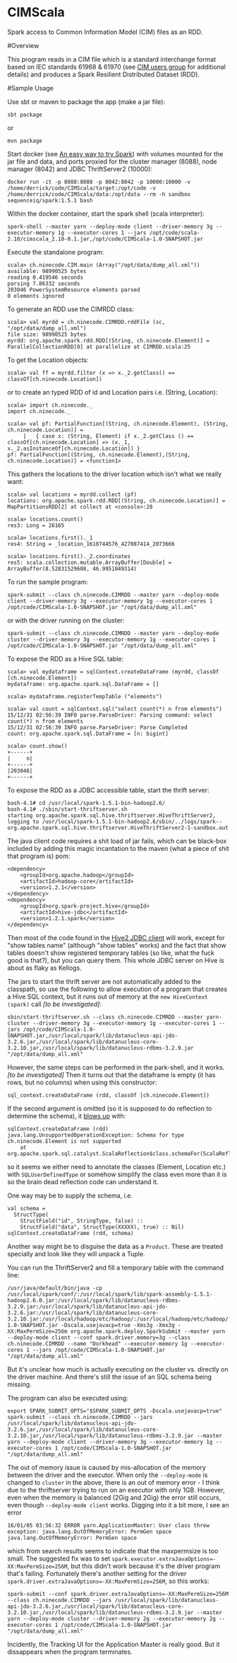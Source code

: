 CIMScala
======

Spark access to Common Information Model (CIM) files as an RDD.

#Overview

This program reads in a CIM file which is a 
standard interchange format based on IEC standards 61968 & 61970
(see [CIM users group](http://cimug.ucaiug.org/default.aspx) for additional details)
and produces a Spark Resilient Distributed Dataset (RDD).

#Sample Usage

Use sbt or maven to package the app (make a jar file):

    sbt package
or

    mvn package

Start docker (see [An easy way to try Spark](https://hub.docker.com/r/sequenceiq/spark/ "sequenceiq/spark"))
with volumes mounted for the jar file and data, and ports proxied for the
cluster manager (8088), node manager (8042) and JDBC ThriftServer2 (10000):

    docker run -it -p 8088:8088 -p 8042:8042 -p 10000:10000 -v /home/derrick/code/CIMScala/target:/opt/code -v /home/derrick/code/CIMScala/data:/opt/data --rm -h sandbox sequenceiq/spark:1.5.1 bash

Within the docker container, start the spark shell (scala interpreter):

    spark-shell --master yarn --deploy-mode client --driver-memory 3g --executor-memory 1g --executor-cores 1 --jars /opt/code/scala-2.10/cimscala_2.10-0.1.jar,/opt/code/CIMScala-1.0-SNAPSHOT.jar

Execute the standalone program:

	scala> ch.ninecode.CIM.main (Array("/opt/data/dump_all.xml")) 
	available: 98990525 bytes
	reading 0.419546 seconds
	parsing 7.86332 seconds
	203046 PowerSystemResource elements parsed
	0 elements ignored

To generate an RDD use the CIMRDD class:

    scala> val myrdd = ch.ninecode.CIMRDD.rddFile (sc, "/opt/data/dump_all.xml")
    file size: 98990525 bytes
    myrdd: org.apache.spark.rdd.RDD[(String, ch.ninecode.Element)] = ParallelCollectionRDD[0] at parallelize at CIMRDD.scala:25

To get the Location objects:

    scala> val ff = myrdd.filter (x => x._2.getClass() == classOf[ch.ninecode.Location])

or to create an typed RDD of id and Location pairs i.e. (String, Location):

    scala> import ch.ninecode._
    import ch.ninecode._
    
    scala> val pf: PartialFunction[(String, ch.ninecode.Element), (String, ch.ninecode.Location)] =
         |   { case x: (String, Element) if x._2.getClass () == classOf[ch.ninecode.Location] => (x._1, x._2.asInstanceOf[ch.ninecode.Location]) }
    pf: PartialFunction[(String, ch.ninecode.Element),(String, ch.ninecode.Location)] = <function1>

This gathers the locations to the driver location which isn't what we really want:

    scala> val locations = myrdd.collect (pf)
    locations: org.apache.spark.rdd.RDD[(String, ch.ninecode.Location)] = MapPartitionsRDD[2] at collect at <console>:28
    
    scala> locations.count()
    res3: Long = 26165

    scala> locations.first()._1
    res4: String = _location_1610744576_427087414_2073666

    scala> locations.first()._2.coordinates
    res5: scala.collection.mutable.ArrayBuffer[Double] = ArrayBuffer(8.52831529608, 46.9951049314)

To run the sample program:

    spark-submit --class ch.ninecode.CIMRDD --master yarn --deploy-mode client --driver-memory 3g --executor-memory 1g --executor-cores 1 /opt/code/CIMScala-1.0-SNAPSHOT.jar "/opt/data/dump_all.xml"
or with the driver running on the cluster:

    spark-submit --class ch.ninecode.CIMRDD --master yarn --deploy-mode cluster --driver-memory 3g --executor-memory 1g --executor-cores 1 /opt/code/CIMScala-1.0-SNAPSHOT.jar "/opt/data/dump_all.xml"

To expose the RDD as a Hive SQL table:

    scala> val mydataframe = sqlContext.createDataFrame (myrdd, classOf [ch.ninecode.Element])
    mydataframe: org.apache.spark.sql.DataFrame = []

    scala> mydataframe.registerTempTable ("elements")

    scala> val count = sqlContext.sql("select count(*) n from elements")
    15/12/31 02:56:39 INFO parse.ParseDriver: Parsing command: select count(*) n from elements
    15/12/31 02:56:39 INFO parse.ParseDriver: Parse Completed
    count: org.apache.spark.sql.DataFrame = [n: bigint]

    scala> count.show()
    +------+
    |     n|
    +------+
    |203046|
    +------+

To expose the RDD as a JDBC accessible table, start the thrift server:

    bash-4.1# cd /usr/local/spark-1.5.1-bin-hadoop2.6/
    bash-4.1# ./sbin/start-thriftserver.sh
    starting org.apache.spark.sql.hive.thriftserver.HiveThriftServer2, logging to /usr/local/spark-1.5.1-bin-hadoop2.6/sbin/../logs/spark--org.apache.spark.sql.hive.thriftserver.HiveThriftServer2-1-sandbox.out

The java client code requires a shit load of jar fails, which can be black-box included by adding this magic incantation to the maven (what a piece of shit that program is) pom:

    <dependency>
        <groupId>org.apache.hadoop</groupId>
        <artifactId>hadoop-core</artifactId>
        <version>1.2.1</version>
    </dependency>
    <dependency>
        <groupId>org.spark-project.hive</groupId>
        <artifactId>hive-jdbc</artifactId>
        <version>1.2.1.spark</version>
    </dependency>

Then most of the code found in the [Hive2 JDBC client](https://cwiki.apache.org/confluence/display/Hive/HiveServer2+Clients#HiveServer2Clients-JDBC) will work, except for "show tables name" (although "show tables" works) and the fact
that show tables doesn't show registered temporary tables (so like, what the fuck good is that?), but you can query them.
This whole JDBC server on Hive is about as flaky as Kellogs.

The jars to start the thrift server are not automatically added to the classpath,
so use the following to allow execution of a program that creates a Hive SQL context,
but it runs out of memory at the `new HiveContext (spark)` call _[to be investigated]_:

    sbin/start-thriftserver.sh --class ch.ninecode.CIMRDD --master yarn-cluster --driver-memory 3g --executor-memory 1g --executor-cores 1 --jars /opt/code/CIMScala-1.0-SNAPSHOT.jar,/usr/local/spark/lib/datanucleus-api-jdo-3.2.6.jar,/usr/local/spark/lib/datanucleus-core-3.2.10.jar,/usr/local/spark/lib/datanucleus-rdbms-3.2.9.jar "/opt/data/dump_all.xml"

However, the same steps can be performed in the park-shell, and it works. _[to be investigated]_
Then it turns out that the dataframe is empty (it has rows, but no columns) when using this constructor:

    sql_context.createDataFrame (rdd, classOf [ch.ninecode.Element])

If the second argument is omitted (so it is supposed to do reflection to determine the schema),
it [blows up](https://github.com/apache/spark/blob/master/sql/catalyst/src/main/scala/org/apache/spark/sql/catalyst/ScalaReflection.scala) with:

    sqlContext.createDataFrame (rdd)
    java.lang.UnsupportedOperationException: Schema for type ch.ninecode.Element is not supported
        at org.apache.spark.sql.catalyst.ScalaReflection$class.schemaFor(ScalaReflection.scala:153)

so it seems we either need to annotate the classes (Element, Location etc.) with `SQLUserDefinedType`
or somehow simplify the class even more than it is so the brain dead reflection code can understand it.

One way may be to supply the schema, i.e.

    val schema =
      StructType(
        StructField("id", StringType, false) ::
        StructField("data", StructType(XXXXX), true) :: Nil)
    sqlContext.createDataFrame (rdd, schema)

Another way might be to disguise the data as a `Product`. These are treated specially and look like they will unpack a Tuple.

You can run the ThriftServer2 and fill a temporary table with the command line:

    /usr/java/default/bin/java -cp /usr/local/spark/conf/:/usr/local/spark/lib/spark-assembly-1.5.1-hadoop2.6.0.jar:/usr/local/spark/lib/datanucleus-rdbms-3.2.9.jar:/usr/local/spark/lib/datanucleus-api-jdo-3.2.6.jar:/usr/local/spark/lib/datanucleus-core-3.2.10.jar:/usr/local/hadoop/etc/hadoop/:/usr/local/hadoop/etc/hadoop/:/opt/code/CIMScala-1.0-SNAPSHOT.jar -Dscala.usejavacp=true -Xms3g -Xmx3g -XX:MaxPermSize=256m org.apache.spark.deploy.SparkSubmit --master yarn --deploy-mode client --conf spark.driver.memory=3g --class ch.ninecode.CIMRDD --name "Dorkhead" --executor-memory 1g --executor-cores 1 --jars /opt/code/CIMScala-1.0-SNAPSHOT.jar "/opt/data/dump_all.xml"

But it's unclear how much is actually executing on the cluster vs. directly on the driver machine.
And there's still the issue of an SQL schema being missing.

The program can also be executed using:

    export SPARK_SUBMIT_OPTS="$SPARK_SUBMIT_OPTS -Dscala.usejavacp=true"
    spark-submit --class ch.ninecode.CIMRDD --jars /usr/local/spark/lib/datanucleus-api-jdo-3.2.6.jar,/usr/local/spark/lib/datanucleus-core-3.2.10.jar,/usr/local/spark/lib/datanucleus-rdbms-3.2.9.jar --master yarn --deploy-mode client --driver-memory 3g --executor-memory 1g --executor-cores 1 /opt/code/CIMScala-1.0-SNAPSHOT.jar "/opt/data/dump_all.xml"

The out of memory issue is caused by mis-allocation of the memory between the driver and the executor.
When only the `--deploy-mode` is changed to `cluster` in the above, there is an out of memory error - I think due to
the thriftserver trying to run on an executor with only 1GB. However, even when the memory is balanced (2Gig and 2Gig)
the error still occurs, even though `--deploy-mode client` works. Digging into it a bit more, I see an error

    16/01/05 03:56:32 ERROR yarn.ApplicationMaster: User class threw exception: java.lang.OutOfMemoryError: PermGen space
    java.lang.OutOfMemoryError: PermGen space

which from search results seems to indicate that the maxpermsize is too small.
The suggested fix was to set `spark.executor.extraJavaOptions=-XX:MaxPermSize=256M`,
but this didn't work because it's the driver program that's failing.
Fortunately there's another setting for the driver `spark.driver.extraJavaOptions=-XX:MaxPermSize=256M`, so this works:

    spark-submit --conf spark.driver.extraJavaOptions=-XX:MaxPermSize=256M --class ch.ninecode.CIMRDD --jars /usr/local/spark/lib/datanucleus-api-jdo-3.2.6.jar,/usr/local/spark/lib/datanucleus-core-3.2.10.jar,/usr/local/spark/lib/datanucleus-rdbms-3.2.9.jar --master yarn --deploy-mode cluster --driver-memory 2g --executor-memory 2g --executor-cores 1 /opt/code/CIMScala-1.0-SNAPSHOT.jar "/opt/data/dump_all.xml"

Incidently, the Tracking UI for the Application Master is really good.
But it dissappears when the program terminates.
